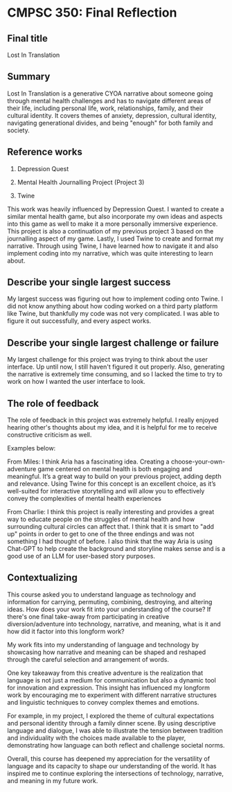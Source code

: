 # CMPSC 350: Final Reflection

## Final title

Lost In Translation

## Summary

Lost In Translation is a generative CYOA narrative about someone going through mental health challenges and has to navigate different areas of their life, including personal life, work, relationships, family, and their cultural identity. It covers themes of anxiety, depression, cultural identity, navigating generational divides, and being "enough" for both family and society.

## Reference works

1. Depression Quest

2. Mental Health Journalling Project (Project 3)

3. Twine

This work was heavily influenced by Depression Quest.
I wanted to create a similar mental health game, but also incorporate my own ideas and aspects into this game as well to make it a more personally immersive experience.
This project is also a continuation of my previous project 3 based on the journalling aspect of my game.
Lastly, I used Twine to create and format my narrative. 
Through using Twine, I have learned how to navigate it and also implement coding into my narrative, which was quite interesting to learn about.

## Describe your single largest success

My largest success was figuring out how to implement coding onto Twine.
I did not know anything about how coding worked on a third party platform like Twine, but thankfully my code was not very complicated.
I was able to figure it out successfully, and every aspect works.

## Describe your single largest challenge or failure

My largest challenge for this project was trying to think about the user interface.
Up until now, I still haven't figured it out properly.
Also, generating the narrative is extremely time consuming, and so I lacked the time to try to work on how I wanted the user interface to look.

## The role of feedback

The role of feedback in this project was extremely helpful.
I really enjoyed hearing other's thoughts about my idea, and it is helpful for me to receive constructive criticism as well.

Examples below:

From Miles: I think Aria has a fascinating idea. Creating a choose-your-own-adventure game centered on mental health is both engaging and meaningful.
It’s a great way to build on your previous project, adding depth and relevance.
Using Twine for this concept is an excellent choice, as it’s well-suited for interactive storytelling and will allow you to effectively convey the complexities of mental health experiences

From Charlie: I think this project is really interesting and provides a great way to educate people on the struggles of
mental health and how surrounding cultural circles can affect that.
I think that it is smart to "add up" points in order to get to one of the three endings and was not something I had thought of before.
I also think that the way Aria is using Chat-GPT to help create the background and storyline makes sense and is a good use of an LLM for user-based story purposes.

## Contextualizing

This course asked you to understand language as technology and information for carrying,
permuting, combining, destroying, and altering ideas. How does your work fit into your understanding
of the course? If there's one final take-away from participating in creative diversion/adventure into
technology, narrative, and meaning, what is it and how did it factor into this longform work?

My work fits into my understanding of language and technology by showcasing how narrative and meaning can be shaped and reshaped through the careful selection and arrangement of words.

One key takeaway from this creative adventure is the realization that language is not just a medium for communication but also a dynamic tool for innovation and expression.
This insight has influenced my longform work by encouraging me to experiment with different narrative structures and linguistic techniques to convey complex themes and emotions.

For example, in my project, I explored the theme of cultural expectations and personal identity through a family dinner scene.
By using descriptive language and dialogue, I was able to illustrate the tension between tradition and individuality with the choices made available to the player, demonstrating how language can both reflect and challenge societal norms.

Overall, this course has deepened my appreciation for the versatility of language and its capacity to shape our understanding of the world.
It has inspired me to continue exploring the intersections of technology, narrative, and meaning in my future work.
